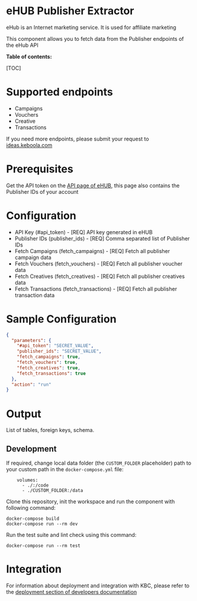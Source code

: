 eHUB Publisher Extractor
=============

eHub is an Internet marketing service. It is used for affiliate marketing

This component allows you to fetch data from the Publisher endpoints of the eHub API

**Table of contents:**

[TOC]

Supported endpoints
===================

* Campaigns
* Vouchers
* Creative
* Transactions

If you need more endpoints, please submit your request to
[ideas.keboola.com](https://ideas.keboola.com/)

Prerequisites
=============

Get the API token on the [API page of eHUB](https://pm.ehub.cz/api/), this page also contains the Publisher IDs of your
account

Configuration
=============

- API Key (#api_token) - [REQ] API key generated in eHUB
- Publisher IDs (publisher_ids) - [REQ] Comma separated list of Publisher IDs
- Fetch Campaigns (fetch_campaigns) - [REQ] Fetch all publisher campaign data
- Fetch Vouchers (fetch_vouchers) - [REQ] Fetch all publisher voucher data
- Fetch Creatives (fetch_creatives) - [REQ] Fetch all publisher creatives data
- Fetch Transactions (fetch_transactions) - [REQ] Fetch all publisher transaction data

Sample Configuration
=============

```json
{
  "parameters": {
    "#api_token": "SECRET_VALUE",
    "publisher_ids": "SECRET_VALUE",
    "fetch_campaigns": true,
    "fetch_vouchers": true,
    "fetch_creatives": true,
    "fetch_transactions": true
  },
  "action": "run"
}
```

Output
======

List of tables, foreign keys, schema.

Development
-----------

If required, change local data folder (the `CUSTOM_FOLDER` placeholder) path to your custom path in
the `docker-compose.yml` file:

~~~~~~~~~~~~~~~~~~~~~~~~~~~~~~~~~~~~~~~~~~~~~~~~~~~~~~~~~~~~~~~~~~~~~~~~~~~~~~~~
    volumes:
      - ./:/code
      - ./CUSTOM_FOLDER:/data
~~~~~~~~~~~~~~~~~~~~~~~~~~~~~~~~~~~~~~~~~~~~~~~~~~~~~~~~~~~~~~~~~~~~~~~~~~~~~~~~

Clone this repository, init the workspace and run the component with following command:

~~~~~~~~~~~~~~~~~~~~~~~~~~~~~~~~~~~~~~~~~~~~~~~~~~~~~~~~~~~~~~~~~~~~~~~~~~~~~~~~
docker-compose build
docker-compose run --rm dev
~~~~~~~~~~~~~~~~~~~~~~~~~~~~~~~~~~~~~~~~~~~~~~~~~~~~~~~~~~~~~~~~~~~~~~~~~~~~~~~~

Run the test suite and lint check using this command:

~~~~~~~~~~~~~~~~~~~~~~~~~~~~~~~~~~~~~~~~~~~~~~~~~~~~~~~~~~~~~~~~~~~~~~~~~~~~~~~~
docker-compose run --rm test
~~~~~~~~~~~~~~~~~~~~~~~~~~~~~~~~~~~~~~~~~~~~~~~~~~~~~~~~~~~~~~~~~~~~~~~~~~~~~~~~

Integration
===========

For information about deployment and integration with KBC, please refer to the
[deployment section of developers documentation](https://developers.keboola.com/extend/component/deployment/)